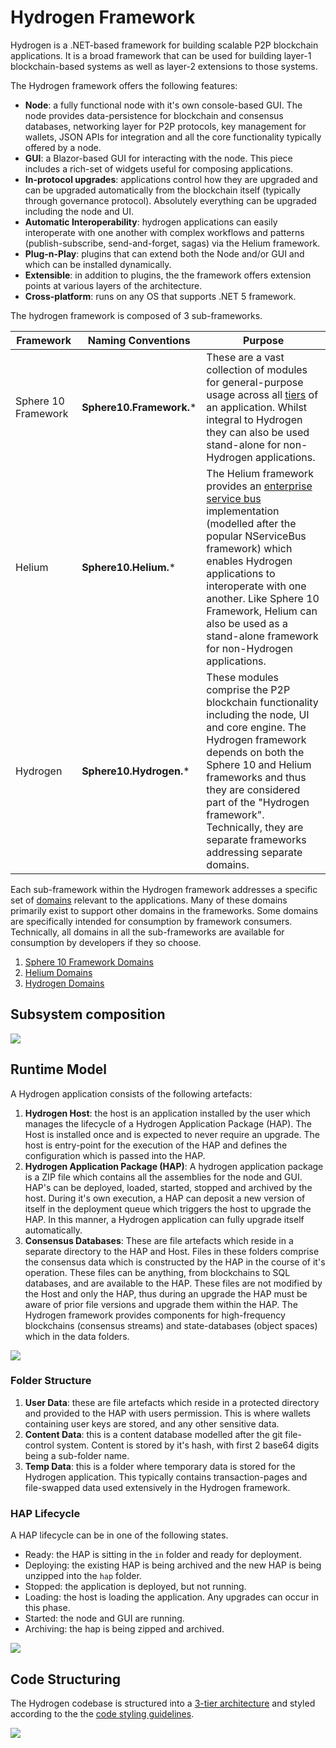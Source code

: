 # Hydrogen Framework

Hydrogen is a .NET-based framework for building scalable P2P blockchain applications. It is a broad framework that can be used for building  layer-1 blockchain-based systems as well as layer-2 extensions to those systems. 

The Hydrogen framework offers the following features:

- **Node**: a fully functional node with it's own console-based GUI. The node provides data-persistence for blockchain and consensus databases, networking layer for P2P protocols, key management for wallets, JSON APIs for integration and all the core functionality typically offered by a node.
- **GUI**: a Blazor-based GUI for interacting with the node. This piece includes a rich-set of widgets useful for composing applications.
- **In-protocol upgrades**: applications control how they are upgraded and can be upgraded automatically from the blockchain itself (typically through governance protocol).  Absolutely everything can be upgraded including the node and UI. 
- **Automatic Interoperability**: hydrogen applications can easily interoperate with one another with complex workflows and patterns (publish-subscribe, send-and-forget, sagas) via the Helium framework.
- **Plug-n-Play**:  plugins that can extend both the Node and/or GUI and which can be installed dynamically.
- **Extensible**: in addition to plugins, the the framework offers extension points at various layers of the architecture.
- **Cross-platform**: runs on any OS that supports .NET 5 framework.

The hydrogen framework is composed of 3 sub-frameworks.

| Framework           | Naming Conventions       | Purpose                                                      |
| ------------------- | ------------------------ | ------------------------------------------------------------ |
| Sphere 10 Framework | **Sphere10.Framework.*** | These are a vast collection of modules for general-purpose usage across all [tiers](3-tier-Architecture.md) of an application. Whilst integral to Hydrogen they can also be used stand-alone for non-Hydrogen applications. |
| Helium              | **Sphere10.Helium.***    | The Helium framework provides an [enterprise service bus](https://en.wikipedia.org/wiki/Enterprise_service_bus) implementation (modelled after the popular NServiceBus framework) which enables Hydrogen applications to interoperate with one another. Like Sphere 10 Framework, Helium can also be used as a stand-alone framework for non-Hydrogen applications. |
| Hydrogen            | **Sphere10.Hydrogen.***  | These modules comprise the P2P blockchain functionality including the node, UI and core engine. The Hydrogen framework depends on both the Sphere 10 and Helium frameworks and thus they are considered part of the "Hydrogen framework". Technically, they are separate frameworks addressing separate domains. |

Each sub-framework within the Hydrogen framework addresses a specific set of [domains](3-tier-Architecture.md#Domains) relevant to the applications.  Many of these domains primarily exist to support other domains in the frameworks. Some domains are specifically intended for consumption by framework consumers. Technically, all domains in all the sub-frameworks are available for consumption by developers if they so choose.

1. [Sphere 10 Framework Domains](Domains.md#Sphere-10-Framework-Domains)
2. [Helium Domains](Domains.md#Hydrogen-Domains)
3. [Hydrogen Domains](Domains.md#hydrogen-domains)



## Subsystem composition

![](resources/Hydrogen-Deployment-SubSystems.png)



## Runtime Model

A Hydrogen application consists of the following artefacts:

1. **Hydrogen Host**: the host is an application installed by the user which manages the lifecycle of a Hydrogen Application Package (HAP). The Host is installed once and is expected to never require an upgrade. The host is entry-point for the execution of the HAP and defines the configuration which is passed into the HAP. 
2. **Hydrogen Application Package (HAP)**: A hydrogen application package is a ZIP file which contains all the assemblies for the node and GUI.  HAP's can be deployed, loaded, started, stopped and archived by the host.  During it's own execution, a HAP can deposit a new version of itself in the deployment queue which triggers the host to upgrade the HAP. In this manner, a Hydrogen application can fully upgrade itself automatically.
3. **Consensus Databases**: These are file artefacts which reside in a separate directory to the HAP and Host. Files in these folders comprise the consensus data which is constructed by the HAP in the course of it's operation. These files can be anything, from blockchains to SQL databases, and are available to the HAP. These files are not modified by the Host and only the HAP, thus during an upgrade the HAP must be aware of prior file versions and upgrade them within the HAP. The Hydrogen framework provides components for high-frequency blockchains (consensus streams) and state-databases (object spaces) which in the data folders.

![](resources/Hydrogen-Deployment-Host-AppPackage.png)

### Folder Structure

1. **User Data**: these are file artefacts which reside in a protected directory and provided to the HAP with users permission. This is where wallets containing user keys are stored, and any other sensitive data. 
2. **Content Data**: this is a content database modelled after the git file-control system. Content is stored by it's hash, with first 2 base64 digits being a sub-folder name.
3. **Temp Data**: this is a folder where temporary data is stored for the Hydrogen application. This typically contains transaction-pages and file-swapped data used extensively in the Hydrogen framework.

### HAP Lifecycle

A HAP lifecycle can be in one of the following states.

* Ready: the HAP is sitting in the `in` folder and ready for deployment.
* Deploying: the existing HAP is being archived and the new HAP is being unzipped into the `hap` folder.
* Stopped: the application is deployed, but not running.
* Loading: the host is loading the application. Any upgrades can occur in this phase.
* Started: the node and GUI are running.
* Archiving: the hap is being zipped and archived.

![](resources/HAP-lifecycle.png)

## Code Structuring

The Hydrogen codebase is structured into a [3-tier architecture](../Guidelines/3-tier-Architecture.md) and styled according to the the [code styling guidelines](../Guidelines/Code-Styling.md).



![](../guidelines/resources/Framework-75pct.png)

